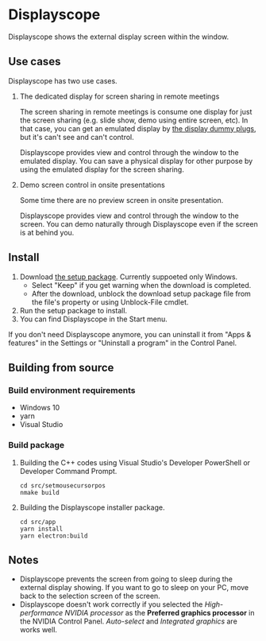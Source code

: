 # Displayscope

Displayscope shows the external display screen within the window.

## Use cases

Displayscope has two use cases.

1. The dedicated display for screen sharing in remote meetings

    The screen sharing in remote meetings is consume one display for just the screen sharing (e.g. slide show, demo using entire screen, etc). In that case, you can get an emulated display by [the display dummy plugs](https://www.amazon.com/s?k=Display+Emulator), but it's can't see and can't control.

    Displayscope provides view and control through the window to the emulated display. You can save a physical display for other purpose by using the emulated display for the screen sharing.

2. Demo screen control in onsite presentations

    Some time there are no preview screen in onsite presentation.

    Displayscope provides view and control through the window to the screen. You can demo naturally through Displayscope even if the screen is at behind you.

## Install

1. Download [the setup package](https://github.com/tksh164/displayscope/releases/latest). Currently suppoeted only Windows.
    - Select "Keep" if you get warning when the download is completed.
    - After the download, unblock the download setup package file from the file's property or using Unblock-File cmdlet.
2. Run the setup package to install.
3. You can find Displayscope in the Start menu.

If you don't need Displayscope anymore, you can uninstall it from "Apps & features" in the Settings or "Uninstall a program" in the Control Panel.

## Building from source

### Build environment requirements

- Windows 10
- yarn
- Visual Studio

### Build package

1. Building the C++ codes using Visual Studio's Developer PowerShell or Developer Command Prompt.

    ```
    cd src/setmousecursorpos
    nmake build
    ```

2. Building the Displayscope installer package.

    ```
    cd src/app
    yarn install
    yarn electron:build
    ```

## Notes

- Displayscope prevents the screen from going to sleep during the external display showing. If you want to go to sleep on your PC, move back to the selection screen of the screen.
- Displayscope doesn't work correctly if you selected the *High-performance NVIDIA processor* as the **Preferred graphics processor** in the NVIDIA Control Panel. *Auto-select* and *Integrated graphics* are works well.

